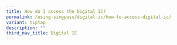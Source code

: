 ```yaml
---
title: How do I access the Digital IC?
permalink: /using-singpass/digital-ic/how-to-access-digital-ic/
variant: tiptap
description: ""
third_nav_title: Digital IC
---
```

